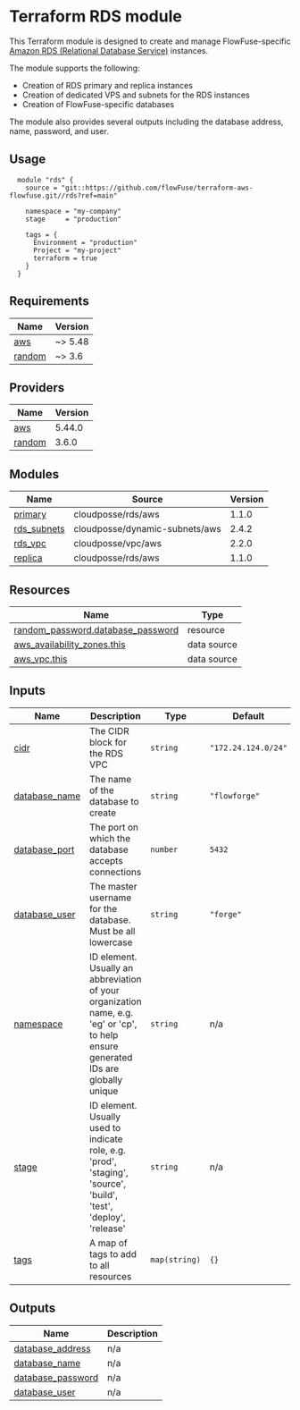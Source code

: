 # Terraform RDS module

This Terraform module is designed to create and manage FlowFuse-specific [Amazon RDS (Relational Database Service)](https://aws.amazon.com/rds/) instances.

The module supports the following:

- Creation of RDS primary and replica instances
- Creation of dedicated VPS and subnets for the RDS instances
- Creation of FlowFuse-specific databases

The module also provides several outputs including the database address, name, password, and user.

## Usage

```hcl
  module "rds" {
    source = "git::https://github.com/flowFuse/terraform-aws-flowfuse.git//rds?ref=main"

    namespace = "my-company"
    stage     = "production"

    tags = {
      Environment = "production"
      Project = "my-project"
      terraform = true
    }
  }
```

<!-- BEGIN_TF_DOCS -->
## Requirements

| Name | Version |
|------|---------|
| <a name="requirement_aws"></a> [aws](#requirement\_aws) | ~> 5.48 |
| <a name="requirement_random"></a> [random](#requirement\_random) | ~> 3.6 |

## Providers

| Name | Version |
|------|---------|
| <a name="provider_aws"></a> [aws](#provider\_aws) | 5.44.0 |
| <a name="provider_random"></a> [random](#provider\_random) | 3.6.0 |

## Modules

| Name | Source | Version |
|------|--------|---------|
| <a name="module_primary"></a> [primary](#module\_primary) | cloudposse/rds/aws | 1.1.0 |
| <a name="module_rds_subnets"></a> [rds\_subnets](#module\_rds\_subnets) | cloudposse/dynamic-subnets/aws | 2.4.2 |
| <a name="module_rds_vpc"></a> [rds\_vpc](#module\_rds\_vpc) | cloudposse/vpc/aws | 2.2.0 |
| <a name="module_replica"></a> [replica](#module\_replica) | cloudposse/rds/aws | 1.1.0 |

## Resources

| Name | Type |
|------|------|
| [random_password.database_password](https://registry.terraform.io/providers/hashicorp/random/latest/docs/resources/password) | resource |
| [aws_availability_zones.this](https://registry.terraform.io/providers/hashicorp/aws/latest/docs/data-sources/availability_zones) | data source |
| [aws_vpc.this](https://registry.terraform.io/providers/hashicorp/aws/latest/docs/data-sources/vpc) | data source |

## Inputs

| Name | Description | Type | Default | Required |
|------|-------------|------|---------|:--------:|
| <a name="input_cidr"></a> [cidr](#input\_cidr) | The CIDR block for the RDS VPC | `string` | `"172.24.124.0/24"` | no |
| <a name="input_database_name"></a> [database\_name](#input\_database\_name) | The name of the database to create | `string` | `"flowforge"` | no |
| <a name="input_database_port"></a> [database\_port](#input\_database\_port) | The port on which the database accepts connections | `number` | `5432` | no |
| <a name="input_database_user"></a> [database\_user](#input\_database\_user) | The master username for the database. Must be all lowercase | `string` | `"forge"` | no |
| <a name="input_namespace"></a> [namespace](#input\_namespace) | ID element. Usually an abbreviation of your organization name, e.g. 'eg' or 'cp', to help ensure generated IDs are globally unique | `string` | n/a | yes |
| <a name="input_stage"></a> [stage](#input\_stage) | ID element. Usually used to indicate role, e.g. 'prod', 'staging', 'source', 'build', 'test', 'deploy', 'release' | `string` | n/a | yes |
| <a name="input_tags"></a> [tags](#input\_tags) | A map of tags to add to all resources | `map(string)` | `{}` | no |

## Outputs

| Name | Description |
|------|-------------|
| <a name="output_database_address"></a> [database\_address](#output\_database\_address) | n/a |
| <a name="output_database_name"></a> [database\_name](#output\_database\_name) | n/a |
| <a name="output_database_password"></a> [database\_password](#output\_database\_password) | n/a |
| <a name="output_database_user"></a> [database\_user](#output\_database\_user) | n/a |
<!-- END_TF_DOCS -->